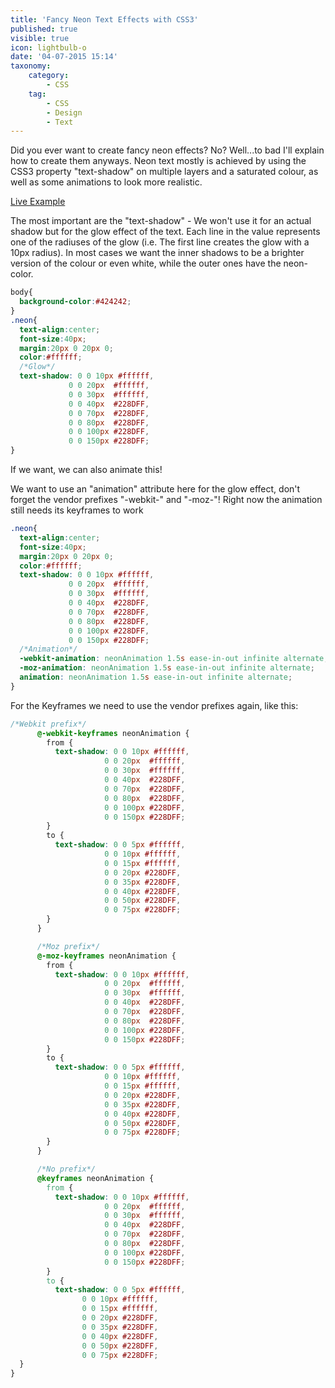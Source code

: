 ```yaml
---
title: 'Fancy Neon Text Effects with CSS3'
published: true
visible: true
icon: lightbulb-o
date: '04-07-2015 15:14'
taxonomy:
    category:
        - CSS
    tag:
        - CSS
        - Design
        - Text
---
```


Did you ever want to create fancy neon effects? No? Well...to bad I'll explain how to create them anyways. Neon text mostly is achieved by using the CSS3 property "text-shadow" on multiple layers and a saturated colour, as well as some animations to look more realistic.

[Live Example](http://f-rilling.com/projects/NeonText/)


The most important are the "text-shadow" - We won't use it for an actual shadow but for the glow effect of the text. Each line in the value represents one of the radiuses of the glow (i.e. The first line creates the glow with a 10px radius). In most cases we want the inner shadows to be a brighter version of the colour or even white, while the outer ones have the neon-color.

```css
body{
  background-color:#424242;
}
.neon{
  text-align:center;
  font-size:40px;
  margin:20px 0 20px 0;
  color:#ffffff;
  /*Glow*/
  text-shadow: 0 0 10px #ffffff,
             0 0 20px  #ffffff,
             0 0 30px  #ffffff,
             0 0 40px  #228DFF,
             0 0 70px  #228DFF,
             0 0 80px  #228DFF,
             0 0 100px #228DFF,
             0 0 150px #228DFF;
}
```

If we want, we can also animate this!

We want to use an "animation" attribute here for the glow effect, don't forget the vendor prefixes "-webkit-" and "-moz-"! Right now the animation still needs its keyframes to work

```css
.neon{
  text-align:center;
  font-size:40px;
  margin:20px 0 20px 0;
  color:#ffffff;
  text-shadow: 0 0 10px #ffffff,
             0 0 20px  #ffffff,
             0 0 30px  #ffffff,
             0 0 40px  #228DFF,
             0 0 70px  #228DFF,
             0 0 80px  #228DFF,
             0 0 100px #228DFF,
             0 0 150px #228DFF;
  /*Animation*/
  -webkit-animation: neonAnimation 1.5s ease-in-out infinite alternate;
  -moz-animation: neonAnimation 1.5s ease-in-out infinite alternate;
  animation: neonAnimation 1.5s ease-in-out infinite alternate;   
}
```

For the Keyframes we need to use the vendor prefixes again, like this:

```css
/*Webkit prefix*/
      @-webkit-keyframes neonAnimation {
        from {
          text-shadow: 0 0 10px #ffffff,
                     0 0 20px  #ffffff,
                     0 0 30px  #ffffff,
                     0 0 40px  #228DFF,
                     0 0 70px  #228DFF,
                     0 0 80px  #228DFF,
                     0 0 100px #228DFF,
                     0 0 150px #228DFF;
        }
        to {
          text-shadow: 0 0 5px #ffffff,
                     0 0 10px #ffffff,
                     0 0 15px #ffffff,
                     0 0 20px #228DFF,
                     0 0 35px #228DFF,
                     0 0 40px #228DFF,
                     0 0 50px #228DFF,
                     0 0 75px #228DFF;
        }
      }

      /*Moz prefix*/
      @-moz-keyframes neonAnimation {
        from {
          text-shadow: 0 0 10px #ffffff,
                     0 0 20px  #ffffff,
                     0 0 30px  #ffffff,
                     0 0 40px  #228DFF,
                     0 0 70px  #228DFF,
                     0 0 80px  #228DFF,
                     0 0 100px #228DFF,
                     0 0 150px #228DFF;
        }
        to {
          text-shadow: 0 0 5px #ffffff,
                     0 0 10px #ffffff,
                     0 0 15px #ffffff,
                     0 0 20px #228DFF,
                     0 0 35px #228DFF,
                     0 0 40px #228DFF,
                     0 0 50px #228DFF,
                     0 0 75px #228DFF;
        }
      }

      /*No prefix*/
      @keyframes neonAnimation {
        from {
          text-shadow: 0 0 10px #ffffff,
                     0 0 20px  #ffffff,
                     0 0 30px  #ffffff,
                     0 0 40px  #228DFF,
                     0 0 70px  #228DFF,
                     0 0 80px  #228DFF,
                     0 0 100px #228DFF,
                     0 0 150px #228DFF;
        }
        to {
          text-shadow: 0 0 5px #ffffff,
                0 0 10px #ffffff,
                0 0 15px #ffffff,
                0 0 20px #228DFF,
                0 0 35px #228DFF,
                0 0 40px #228DFF,
                0 0 50px #228DFF,
                0 0 75px #228DFF;
  }
}
```